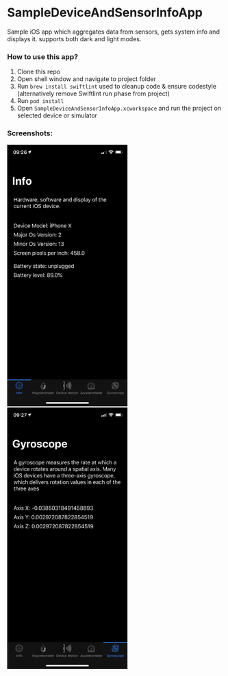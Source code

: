 # SampleDeviceAndSensorInfoApp
Sample iOS app which aggregates data from sensors, gets system info and displays it.
supports both dark and light modes.

### How to use this app?

1. Clone this repo
2. Open shell window and navigate to project folder
3. Run `brew install swiftlint` used to cleanup code & ensure codestyle (alternatively remove Swiftlint run phase from project)
4. Run `pod install`
6. Open `SampleDeviceAndSensorInfoApp.xcworkspace` and run the project on selected device or simulator

### Screenshots:
<img src="Screenshot1.png" width="281" height="609">
<img src="Screenshot2.png" width="281" height="609">